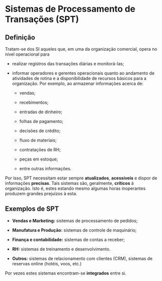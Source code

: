 # Sistemas de Processamento de Transações (SPT)

## Definição

Tratam-se dos SI aqueles que, em uma da organização comercial, opera no nível operacional para

- realizar registros das transações diárias e monitorá-las;

- informar operadores e gerentes operacionais quanto ao andamento de atividades de rotina e a disponibilidade de recursos básicos para a organização. Por exemplo, ao armazenar informações acerca de:
  
  - vendas;
  
  - recebimentos;
  
  - entradas de dinheiro;
  
  - folhas de pagamento;
  
  - decisões de crédito;
  
  - fluxo de materiais;
  
  - contratações de RH;
  
  - peças em estoque;
  
  - entre outras informações.

Por isso, SPT necessitam estar sempre **atualizados**, **acessíveis** e dispor de informações **precisas**. Tais sistemas são, geralmente, **críticos** à organização. Isto é, estes estando mesmo algumas horas inoperantes produzem grandes prejuízos à esta.

## Exemplos de SPT

- **Vendas e Marketing:** sistemas de processamento de pedidos;

- **Manufatura e Produção:** sistemas de controle de maquinário;

- **Finança e contabilidade:** sistemas de contas a receber;

- **RH:** sistemas de treinamento e desenvolvimento.

- **Outros:** sistemas de relacionamento com clientes (CRM), sistemas de reservas online (hotéis, voos, etc.)

Por vezes estes sistemas encontram-se **integrados** entre si.
